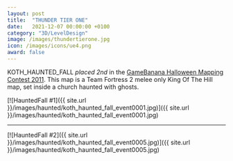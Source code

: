 ```yaml
---
layout: post
title:  "THUNDER TIER ONE"
date:   2021-12-07 00:00:00 +0100
category: "3D/LevelDesign"
image: /images/thundertierone.jpg
icon: /images/icons/ue4.png
award: false
---
```


KOTH_HAUNTED_FALL _placed 2nd_ in the <a href="https://gamebanana.com/contests/winners/8">GameBanana Halloween Mapping Contest 2011</a>. This map is a Team Fortress 2 melee only King Of The Hill map, set inside a church haunted with ghosts.

[![HauntedFall #1]({{ site.url }}/images/haunted/koth_haunted_fall_event0001.jpg)]({{ site.url }}/images/haunted/koth_haunted_fall_event0001.jpg)
<hr>
[![HauntedFall #2]({{ site.url }}/images/haunted/koth_haunted_fall_event0005.jpg)]({{ site.url }}/images/haunted/koth_haunted_fall_event0005.jpg)
